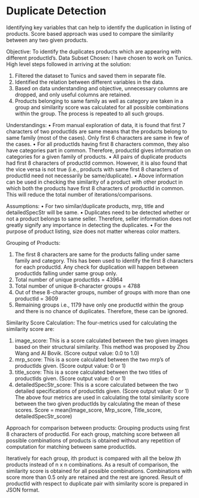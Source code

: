 # Duplicate Detection
Identifying key variables that can help to identify the duplication in listing of products. Score based approach was used to compare the similarity between any two given products.

Objective: To identify the duplicates products which are appearing with different productId’s.
Data Subset Chosen: I have chosen to work on Tunics.
High level steps followed in arriving at the solution:
1. Filtered the dataset to Tunics and saved them in separate file.
2. Identified the relation between different variables in the data.
3. Based on data understanding and objective, unnecessary columns are dropped, and only useful columns are retained.
4. Products belonging to same family as well as category are taken in a group and similarity score was calculated for all possible combinations within the group. The process is repeated to all such groups.

Understandings:
• From manual exploration of data, it is found that first 7 characters of two productIds are same means that the products belong to same family (most of the cases). Only first 6 characters are same in few of the cases.
• For all productIds having first 8 characters common, they also have categories part in common. Therefore, productId gives information on categories for a given family of products.
• All pairs of duplicate products had first 8 characters of productId common. However, it is also found that the vice versa is not true (i.e., products with same first 8 characters of productId need not necessarily be same/duplicate).
• Above information can be used in checking the similarity of a product with other product in which both the products have first 8 characters of productId in common. This will reduce the total number of iterations/comparisons.

Assumptions:
• For two similar/duplicate products, mrp, title and detailedSpecStr will be same.
• Duplicates need to be detected whether or not a product belongs to same seller. Therefore, seller information does not greatly signify any importance in detecting the duplicates.
• For the purpose of product listing, size does not matter whereas color matters.

Grouping of Products:
1) The first 8 characters are same for the products falling under same family and category. This has been used to identify the first 8 characters for each productId. Any check for duplication will happen between productIds falling under same group only.
2) Total number of unique productIds = 43964
3) Total number of unique 8-character groups = 4788
4) Out of these 8-character groups, number of groups with more than one productId = 3609
5) Remaining groups i.e., 1179 have only one productId within the group and there is no chance of duplicates. Therefore, these can be ignored.

Similarity Score Calculation:
The four-metrics used for calculating the similarity score are:
1. image_score: This is a score calculated between the two given images based on their structural similarity. This method was proposed by Zhou Wang and Al Bovik.
(Score output value: 0.0 to 1.0)
2. mrp_score: This is a score calculated between the two mrp’s of productIds given.
(Score output value: 0 or 1)
3. title_score: This is a score calculated between the two titles of productIds given.
(Score output value: 0 or 1)
4. detailedSpecStr_score: This is a score calculated between the two detailed specifications of productIds given.
(Score output value: 0 or 1)
The above four metrics are used in calculating the total similarity score between the two given productIds by calculating the mean of these scores.
Score = mean(Image_score, Mrp_score, Title_score, detailedSpecStr_score)

Approach for comparison between products:
Grouping products using first 8 characters of productId. For each group, matching score between all possible combinations of products is obtained without any repetition of computation for matching between same productIds.

Iteratively for each group, ith product is compared with all the below jth products instead of n x n combinations.
As a result of comparison, the similarity score is obtained for all possible combinations. Combinations with score more than 0.5 only are retained and the rest are ignored.
Result of productId with respect to duplicate pair with similarity score is prepared in JSON format.
